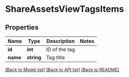# ShareAssetsViewTagsItems

## Properties
Name | Type | Description | Notes
------------ | ------------- | ------------- | -------------
**id** | **int** | ID of the tag | 
**name** | **string** | Tag title | 

[[Back to Model list]](../README.md#documentation-for-models) [[Back to API list]](../README.md#documentation-for-api-endpoints) [[Back to README]](../README.md)


